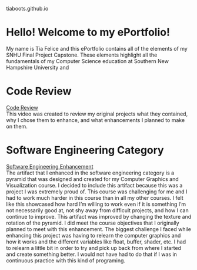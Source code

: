 tiaboots.github.io

# Hello! Welcome to my ePortfolio!

My name is Tia Felice and this ePortfolio contains all of the elements of my SNHU Final Project Capstone. These elements highlight all the fundamentals of my Computer Science education at Southern New Hampshire University and 

# Code Review
[Code Review](https://youtu.be/OyiSguHZ8mA)<br />
This video was created to review my original projects what they contained, why I chose them to enhance, and what enhancements I planned to make on them.

# Software Engineering Category
[Software Engineering Enhancement](https://github.com/tiaboots/tiaboots.github.io/commit/126926be1f2ce48638db2fdd060cc15f55f831cb)<br />
The artifact that I enhanced in the software engineering category is a pyramid that was designed and created for my Computer Graphics and Visualization course. I decided to include this artifact because this was a project I was extremely proud of. This course was challenging for me and I had to work much harder in this course than in all my other courses. I felt like this showcased how hard I’m willing to work even if it is something I’m not necessarily good at, not shy away from difficult projects, and how I can continue to improve. 
This artifact was improved by changing the texture and rotation of the pyramid. I did meet the course objectives that I originally planned to meet with this enhancement. The biggest challenge I faced while enhancing this project was having to relearn the computer graphics and how it works and the different variables like float, buffer, shader, etc. I had to relearn a little bit in order to try and pick up back from where I started and create something better. I would not have had to do that if I was in continuous practice with this kind of programing.


